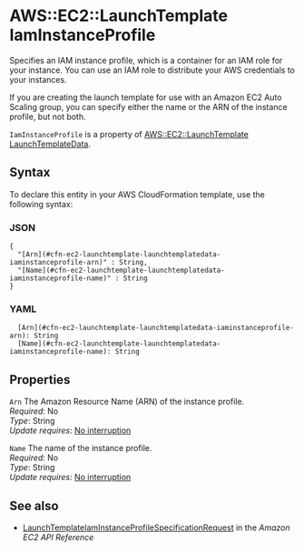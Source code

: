 # AWS::EC2::LaunchTemplate IamInstanceProfile<a name="aws-properties-ec2-launchtemplate-launchtemplatedata-iaminstanceprofile"></a>

Specifies an IAM instance profile, which is a container for an IAM role for your instance\. You can use an IAM role to distribute your AWS credentials to your instances\.

If you are creating the launch template for use with an Amazon EC2 Auto Scaling group, you can specify either the name or the ARN of the instance profile, but not both\.

`IamInstanceProfile` is a property of [AWS::EC2::LaunchTemplate LaunchTemplateData](https://docs.aws.amazon.com/AWSCloudFormation/latest/UserGuide/aws-properties-ec2-launchtemplate-launchtemplatedata.html)\.

## Syntax<a name="aws-properties-ec2-launchtemplate-launchtemplatedata-iaminstanceprofile-syntax"></a>

To declare this entity in your AWS CloudFormation template, use the following syntax:

### JSON<a name="aws-properties-ec2-launchtemplate-launchtemplatedata-iaminstanceprofile-syntax.json"></a>

```
{
  "[Arn](#cfn-ec2-launchtemplate-launchtemplatedata-iaminstanceprofile-arn)" : String,
  "[Name](#cfn-ec2-launchtemplate-launchtemplatedata-iaminstanceprofile-name)" : String
}
```

### YAML<a name="aws-properties-ec2-launchtemplate-launchtemplatedata-iaminstanceprofile-syntax.yaml"></a>

```
  [Arn](#cfn-ec2-launchtemplate-launchtemplatedata-iaminstanceprofile-arn): String
  [Name](#cfn-ec2-launchtemplate-launchtemplatedata-iaminstanceprofile-name): String
```

## Properties<a name="aws-properties-ec2-launchtemplate-launchtemplatedata-iaminstanceprofile-properties"></a>

`Arn` <a name="cfn-ec2-launchtemplate-launchtemplatedata-iaminstanceprofile-arn"></a>
The Amazon Resource Name \(ARN\) of the instance profile\.  
_Required_: No  
_Type_: String  
_Update requires_: [No interruption](https://docs.aws.amazon.com/AWSCloudFormation/latest/UserGuide/using-cfn-updating-stacks-update-behaviors.html#update-no-interrupt)

`Name` <a name="cfn-ec2-launchtemplate-launchtemplatedata-iaminstanceprofile-name"></a>
The name of the instance profile\.  
_Required_: No  
_Type_: String  
_Update requires_: [No interruption](https://docs.aws.amazon.com/AWSCloudFormation/latest/UserGuide/using-cfn-updating-stacks-update-behaviors.html#update-no-interrupt)

## See also<a name="aws-properties-ec2-launchtemplate-launchtemplatedata-iaminstanceprofile--seealso"></a>

- [ LaunchTemplateIamInstanceProfileSpecificationRequest](https://docs.aws.amazon.com/AWSEC2/latest/APIReference/API_LaunchTemplateIamInstanceProfileSpecificationRequest.html) in the _Amazon EC2 API Reference_
